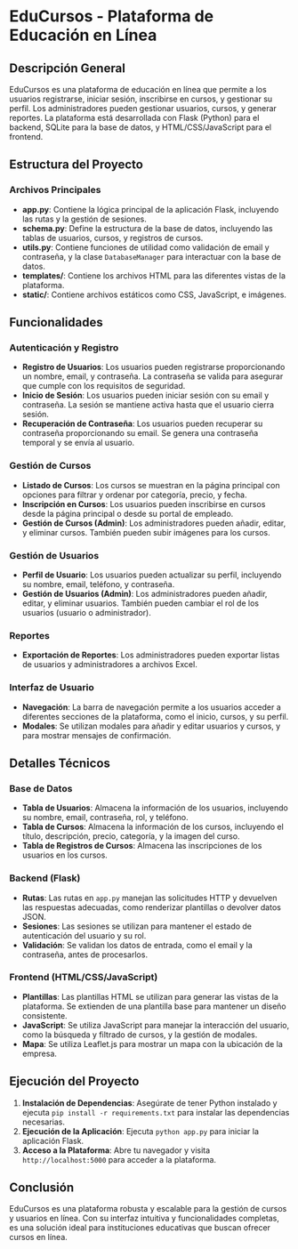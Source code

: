 # EduCursos - Plataforma de Educación en Línea

## Descripción General
EduCursos es una plataforma de educación en línea que permite a los usuarios registrarse, iniciar sesión, inscribirse en cursos, y gestionar su perfil. Los administradores pueden gestionar usuarios, cursos, y generar reportes. La plataforma está desarrollada con Flask (Python) para el backend, SQLite para la base de datos, y HTML/CSS/JavaScript para el frontend.

## Estructura del Proyecto

### Archivos Principales
- **app.py**: Contiene la lógica principal de la aplicación Flask, incluyendo las rutas y la gestión de sesiones.
- **schema.py**: Define la estructura de la base de datos, incluyendo las tablas de usuarios, cursos, y registros de cursos.
- **utils.py**: Contiene funciones de utilidad como validación de email y contraseña, y la clase `DatabaseManager` para interactuar con la base de datos.
- **templates/**: Contiene los archivos HTML para las diferentes vistas de la plataforma.
- **static/**: Contiene archivos estáticos como CSS, JavaScript, e imágenes.

## Funcionalidades

### Autenticación y Registro
- **Registro de Usuarios**: Los usuarios pueden registrarse proporcionando un nombre, email, y contraseña. La contraseña se valida para asegurar que cumple con los requisitos de seguridad.
- **Inicio de Sesión**: Los usuarios pueden iniciar sesión con su email y contraseña. La sesión se mantiene activa hasta que el usuario cierra sesión.
- **Recuperación de Contraseña**: Los usuarios pueden recuperar su contraseña proporcionando su email. Se genera una contraseña temporal y se envía al usuario.

### Gestión de Cursos
- **Listado de Cursos**: Los cursos se muestran en la página principal con opciones para filtrar y ordenar por categoría, precio, y fecha.
- **Inscripción en Cursos**: Los usuarios pueden inscribirse en cursos desde la página principal o desde su portal de empleado.
- **Gestión de Cursos (Admin)**: Los administradores pueden añadir, editar, y eliminar cursos. También pueden subir imágenes para los cursos.

### Gestión de Usuarios
- **Perfil de Usuario**: Los usuarios pueden actualizar su perfil, incluyendo su nombre, email, teléfono, y contraseña.
- **Gestión de Usuarios (Admin)**: Los administradores pueden añadir, editar, y eliminar usuarios. También pueden cambiar el rol de los usuarios (usuario o administrador).

### Reportes
- **Exportación de Reportes**: Los administradores pueden exportar listas de usuarios y administradores a archivos Excel.

### Interfaz de Usuario
- **Navegación**: La barra de navegación permite a los usuarios acceder a diferentes secciones de la plataforma, como el inicio, cursos, y su perfil.
- **Modales**: Se utilizan modales para añadir y editar usuarios y cursos, y para mostrar mensajes de confirmación.

## Detalles Técnicos

### Base de Datos
- **Tabla de Usuarios**: Almacena la información de los usuarios, incluyendo su nombre, email, contraseña, rol, y teléfono.
- **Tabla de Cursos**: Almacena la información de los cursos, incluyendo el título, descripción, precio, categoría, y la imagen del curso.
- **Tabla de Registros de Cursos**: Almacena las inscripciones de los usuarios en los cursos.

### Backend (Flask)
- **Rutas**: Las rutas en `app.py` manejan las solicitudes HTTP y devuelven las respuestas adecuadas, como renderizar plantillas o devolver datos JSON.
- **Sesiones**: Las sesiones se utilizan para mantener el estado de autenticación del usuario y su rol.
- **Validación**: Se validan los datos de entrada, como el email y la contraseña, antes de procesarlos.

### Frontend (HTML/CSS/JavaScript)
- **Plantillas**: Las plantillas HTML se utilizan para generar las vistas de la plataforma. Se extienden de una plantilla base para mantener un diseño consistente.
- **JavaScript**: Se utiliza JavaScript para manejar la interacción del usuario, como la búsqueda y filtrado de cursos, y la gestión de modales.
- **Mapa**: Se utiliza Leaflet.js para mostrar un mapa con la ubicación de la empresa.

## Ejecución del Proyecto
1. **Instalación de Dependencias**: Asegúrate de tener Python instalado y ejecuta `pip install -r requirements.txt` para instalar las dependencias necesarias.
2. **Ejecución de la Aplicación**: Ejecuta `python app.py` para iniciar la aplicación Flask.
3. **Acceso a la Plataforma**: Abre tu navegador y visita `http://localhost:5000` para acceder a la plataforma.

## Conclusión
EduCursos es una plataforma robusta y escalable para la gestión de cursos y usuarios en línea. Con su interfaz intuitiva y funcionalidades completas, es una solución ideal para instituciones educativas que buscan ofrecer cursos en línea.
